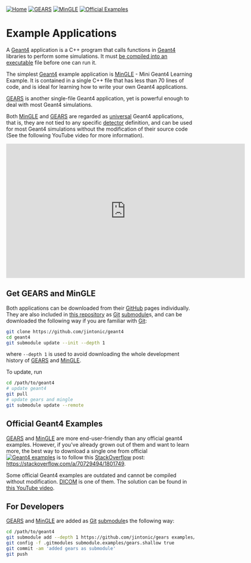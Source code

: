 [![Home](https://img.shields.io/badge/HOME-blue?style=flat)](..)
[![GEARS](https://img.shields.io/badge/GEARS-red?style=flat)](https://www.github.com/jintonic/gears)
[![MinGLE](https://img.shields.io/badge/MinGLE-orange?style=flat)](https://www.github.com/jintonic/mingle)
[![Official Examples](https://img.shields.io/badge/Official-Examples-green?style=flat)](https://github.com/Geant4/geant4/tree/master/examples)

# Example Applications

A [Geant4](..) application is a C++ program that calls functions in [Geant4](..) libraries to perform some simulations. It must [be compiled into an executable](../platform/cpp) file before one can run it.

The simplest [Geant4](..) example application is [MinGLE][] - Mini Geant4 Learning Example. It is contained in a single C++ file that has less than 70 lines of code, and is ideal for learning how to write your own Geant4 applications.

[GEARS][] is another single-file Geant4 application, yet is powerful enough to deal with most Geant4 simulations.

Both [MinGLE][] and [GEARS][] are regarded as [universal][] Geant4 applications, that is, they are not tied to any specific [detector](../../detector) definition, and can be used for most Geant4 simulations without the modification of their source code (See the following YouTube video for more information).

<iframe width="640" height="360" src="https://www.youtube.com/embed/3g9CkyBS31o?si=YiZqbZ_z3qoqtfD0" title="YouTube video player" frameborder="0" allow="accelerometer; autoplay; clipboard-write; encrypted-media; gyroscope; picture-in-picture; web-share" referrerpolicy="strict-origin-when-cross-origin" allowfullscreen></iframe>

## Get GEARS and MinGLE

Both applications can be downloaded from their [GitHub] pages individually. They are also included in [this repository](https://github.com/jintonic/geant4) as [Git][] [submodule]s, and can be downloaded the following way if you are familiar with [Git]:

```sh
git clone https://github.com/jintonic/geant4
cd geant4
git submodule update --init --depth 1
```

where `--depth 1` is used to avoid downloading the whole development history of [GEARS] and [MinGLE].

To update, run
```sh
cd /path/to/geant4
# update geant4
git pull
# update gears and mingle
git submodule update --remote
```

## Official Geant4 Examples

[GEARS][] and [MinGLE][] are more end-user-friendly than any official geant4 examples. However, if you've already grown out of them and want to learn more, the best way to download a single one from official [![Geant4 examples](https://img.shields.io/badge/Geant4-examples-green?style=flat)](https://github.com/Geant4/geant4/tree/master/examples) is to follow this [StackOverflow][] post: <https://stackoverflow.com/a/70729494/1801749>.

Some official Geant4 examples are outdated and cannot be compiled without modification. [DICOM] is one of them. The solution can be found in [this YouTube video](https://youtu.be/qjOnN6uroKA?si=0AytidShJMdu8mbj).

## For Developers

[GEARS] and [MinGLE] are added as [Git][] [submodule]s the following way:

```sh
cd /path/to/geant4
git submodule add --depth 1 https://github.com/jintonic/gears examples/gears
git config -f .gitmodules submodule.examples/gears.shallow true
git commit -am 'added gears as submodule'
git push
```

[GEARS]: https://github.com/jintonic/gears
[MinGLE]: https://github.com/jintonic/mingle
[universal]: https://youtu.be/3g9CkyBS31o
[StackOverflow]: https://stackoverflow.com
[Git]: https://git-scm.com
[submodule]: https://stackoverflow.com/questions/1260748/how-do-i-remove-a-submodule
[GitHub]: https://github.com
[DICOM]: https://geant4-userdoc.web.cern.ch/UsersGuides/ForApplicationDeveloper/html/Examples/ExtendedCodes.html?highlight=dicom#medical-applications

